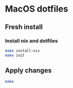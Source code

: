 # MacOS dotfiles

## Fresh install
### Install nix and dotfiles
```bash
make install-nix
make init
```

## Apply changes
```bash
make
```

